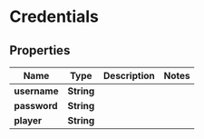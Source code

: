 

# Credentials

## Properties

Name | Type | Description | Notes
------------ | ------------- | ------------- | -------------
**username** | **String** |  | 
**password** | **String** |  | 
**player** | **String** |  | 



